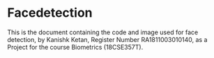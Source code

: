 # Facedetection
This is the document containing the code and image used for face detection, by Kanishk Ketan, Register Number RA1811003010140, as a Project for the course Biometrics (18CSE357T).
